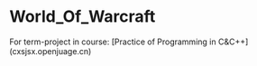 # World_Of_Warcraft
For term-project in course: [Practice of Programming in C&amp;C++] (cxsjsx.openjuage.cn)

